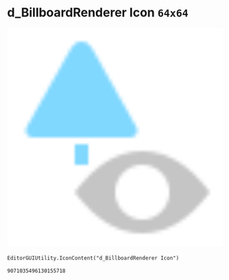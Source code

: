 # d_BillboardRenderer Icon `64x64`
<img src="/img/d_BillboardRenderer%20Icon.png" width=512 height=512>

``` CSharp
EditorGUIUtility.IconContent("d_BillboardRenderer Icon")
```
```
9071035496130155718
```
